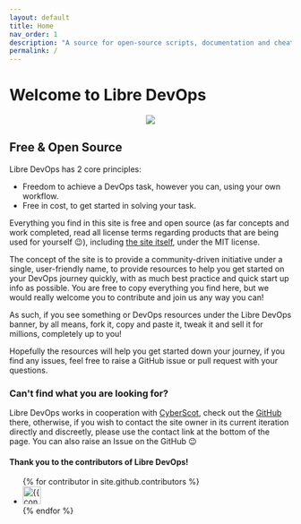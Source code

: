 ```yaml
---
layout: default
title: Home
nav_order: 1
description: "A source for open-source scripts, documentation and cheatsheets"
permalink: /
---
```


# Welcome to Libre DevOps

<p align="center">
    <img src="/assets/images/libre-devops-white.png">
</p>


## Free & Open Source

Libre DevOps has 2 core principles:

- Freedom to achieve a DevOps task, however you can, using your own workflow.
- Free in cost, to get started in solving your task.

Everything you find in this site is free and open source (as far concepts and work completed, read all license terms regarding products that are being used for yourself :wink:), including [the site itself](https://github.com/libre-devops/libredevops-dot-org), under the MIT license.

The concept of the site is to provide a community-driven initiative under a single, user-friendly name, to provide resources to help you get started on your DevOps journey quickly, with as much best practice and quick start up info as possible.  You are free to copy everything you find here, but we would really welcome you to contribute and join us any way you can!

As such, if you see something or DevOps resources under the Libre DevOps banner, by all means, fork it, copy and paste it, tweak it and sell it for millions, completely up to you!

Hopefully the resources will help you get started down your journey, if you find any issues, feel free to raise a GitHub issue or pull request with your questions.

### Can't find what you are looking for?

Libre DevOps works in cooperation with [CyberScot](https://cyber.scot), check out the [GitHub](https://github.com/cyber-scot) there, otherwise, if you wish to contact the site owner in its current iteration directly and discreetly, please use the contact link at the bottom of the page.  You can also raise an Issue on the GitHub :wink:


#### Thank you to the contributors of Libre DevOps!

<ul class="list-style-none">
{% for contributor in site.github.contributors %}
  <li class="d-inline-block mr-1">
     <a href="{{ contributor.html_url }}"><img src="{{ contributor.avatar_url }}" width="32" height="32" alt="{{ contributor.login }}"></a>
  </li>
{% endfor %}
</ul>

